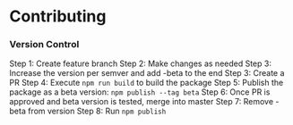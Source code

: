 # Contributing

### Version Control

Step 1: Create feature branch
Step 2: Make changes as needed
Step 3: Increase the version per semver and add -beta to the end
Step 3: Create a PR
Step 4: Execute `npm run build` to build the package
Step 5: Publish the package as a beta version: `npm publish --tag beta`
Step 6: Once PR is approved and beta version is tested, merge into master
Step 7: Remove -beta from version
Step 8: Run `npm publish`
